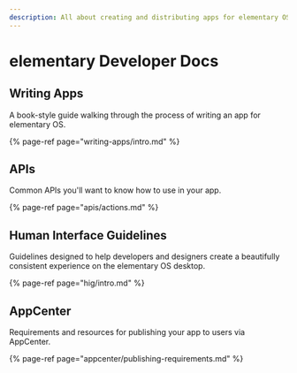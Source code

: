 ```yaml
---
description: All about creating and distributing apps for elementary OS
---
```


# elementary Developer Docs

## Writing Apps

A book-style guide walking through the process of writing an app for elementary OS.

{% page-ref page="writing-apps/intro.md" %}

## APIs

Common APIs you'll want to know how to use in your app.

{% page-ref page="apis/actions.md" %}

## Human Interface Guidelines

Guidelines designed to help developers and designers create a beautifully consistent experience on the elementary OS desktop.

{% page-ref page="hig/intro.md" %}

## AppCenter

Requirements and resources for publishing your app to users via AppCenter.

{% page-ref page="appcenter/publishing-requirements.md" %}
